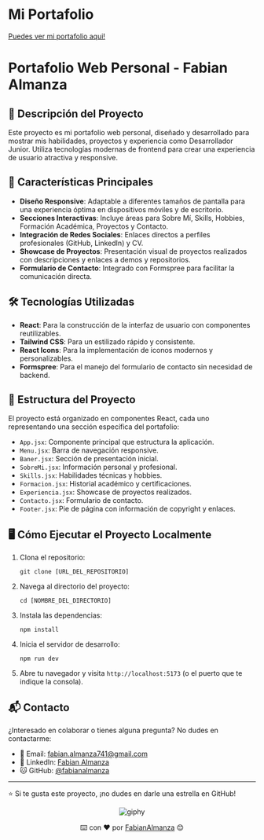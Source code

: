 

# Mi Portafolio

[Puedes ver mi portafolio aqui!](https://portafoliofabianalmanza.netlify.app/)
# Portafolio Web Personal - Fabian Almanza

## 🌟 Descripción del Proyecto

Este proyecto es mi portafolio web personal, diseñado y desarrollado para mostrar mis habilidades, proyectos y experiencia como Desarrollador Junior. Utiliza tecnologías modernas de frontend para crear una experiencia de usuario atractiva y responsive.

## 🚀 Características Principales

- **Diseño Responsive**: Adaptable a diferentes tamaños de pantalla para una experiencia óptima en dispositivos móviles y de escritorio.
- **Secciones Interactivas**: Incluye áreas para Sobre Mí, Skills, Hobbies, Formación Académica, Proyectos y Contacto.
- **Integración de Redes Sociales**: Enlaces directos a perfiles profesionales (GitHub, LinkedIn) y CV.
- **Showcase de Proyectos**: Presentación visual de proyectos realizados con descripciones y enlaces a demos y repositorios.
- **Formulario de Contacto**: Integrado con Formspree para facilitar la comunicación directa.

## 🛠 Tecnologías Utilizadas

- **React**: Para la construcción de la interfaz de usuario con componentes reutilizables.
- **Tailwind CSS**: Para un estilizado rápido y consistente.
- **React Icons**: Para la implementación de iconos modernos y personalizables.
- **Formspree**: Para el manejo del formulario de contacto sin necesidad de backend.

## 📂 Estructura del Proyecto

El proyecto está organizado en componentes React, cada uno representando una sección específica del portafolio:

- `App.jsx`: Componente principal que estructura la aplicación.
- `Menu.jsx`: Barra de navegación responsive.
- `Baner.jsx`: Sección de presentación inicial.
- `SobreMi.jsx`: Información personal y profesional.
- `Skills.jsx`: Habilidades técnicas y hobbies.
- `Formacion.jsx`: Historial académico y certificaciones.
- `Experiencia.jsx`: Showcase de proyectos realizados.
- `Contacto.jsx`: Formulario de contacto.
- `Footer.jsx`: Pie de página con información de copyright y enlaces.

## 🖥 Cómo Ejecutar el Proyecto Localmente

1. Clona el repositorio:
   ```
   git clone [URL_DEL_REPOSITORIO]
   ```
2. Navega al directorio del proyecto:
   ```
   cd [NOMBRE_DEL_DIRECTORIO]
   ```
3. Instala las dependencias:
   ```
   npm install
   ```
4. Inicia el servidor de desarrollo:
   ```
   npm run dev
   ```
5. Abre tu navegador y visita `http://localhost:5173` (o el puerto que te indique la consola).

## 📬 Contacto

¿Interesado en colaborar o tienes alguna pregunta? No dudes en contactarme:

- 📧 Email: fabian.almanza741@gmail.com
- 💼 LinkedIn: [Fabian Almanza](https://www.linkedin.com/in/fabian-almanza-sanchez/)
- 🐱 GitHub: [@fabianalmanza](https://github.com/fabianalmanza)

---

⭐️ Si te gusta este proyecto, ¡no dudes en darle una estrella en GitHub!
<div align="center">
  
  ![giphy](https://user-images.githubusercontent.com/42880872/156003638-cb5322ae-3406-48c6-ba64-c8def9ed4876.gif)
  
  ⌨️ con ❤️ por [FabianAlmanza](https://github.com/fabianalmanza) 😊
</div>

